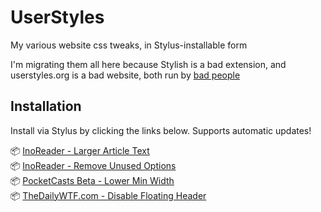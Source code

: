# UserStyles
My various website css tweaks, in Stylus-installable form

I'm migrating them all here because Stylish is a bad extension, and userstyles.org is a bad website, both run by [bad people](https://robertheaton.com/2018/07/02/stylish-browser-extension-steals-your-internet-history/)

## Installation

Install via Stylus by clicking the links below. Supports automatic updates!

📦 [InoReader - Larger Article Text](https://raw.githubusercontent.com/StarlitGhost/UserStyles/master/InoReader-LargerArticleText.user.css)<br>
📦 [InoReader - Remove Unused Options](https://raw.githubusercontent.com/StarlitGhost/UserStyles/master/InoReader-RemoveUnusedOptions.user.css)<br>
📦 [PocketCasts Beta - Lower Min Width](https://github.com/StarlitGhost/UserStyles/raw/master/PocketCastsBeta-LowerMinWidth.user.css)<br>
📦 [TheDailyWTF.com - Disable Floating Header](https://github.com/StarlitGhost/UserStyles/raw/master/TheDailyWTF-NoFloat.user.css)<br>

